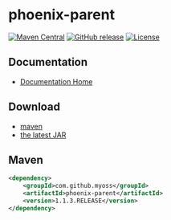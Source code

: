# phoenix-parent

[![Maven Central](https://img.shields.io/maven-central/v/com.github.myoss/phoenix-parent.svg)](https://maven-badges.herokuapp.com/maven-central/com.github.myoss/phoenix-parent/)
[![GitHub release](https://img.shields.io/github/release/myoss-cloud/phoenix-parent.svg)](https://github.com/myoss-cloud/phoenix-parent/releases)
[![License](https://img.shields.io/badge/license-Apache%202-4EB1BA.svg)](https://www.apache.org/licenses/LICENSE-2.0.html)

## Documentation

- [Documentation Home](https://github.com/myoss-cloud/phoenix-parent/wiki)

## Download

- [maven][1]
- [the latest JAR][2]  

[1]: http://repo1.maven.org/maven2/com/github/myoss/phoenix-parent/  
[2]: https://search.maven.org/remote_content?g=com.github.myoss&a=phoenix-parent&v=LATEST

## Maven

```xml
<dependency>
    <groupId>com.github.myoss</groupId>
    <artifactId>phoenix-parent</artifactId>
    <version>1.1.3.RELEASE</version>
</dependency>
```
